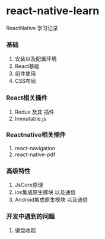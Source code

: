 # react-native-learn
ReactNative 学习记录

### 基础
1. 安装以及配置环境
2. React基础
3. 组件使用
4. CSS布局

### React相关插件
1. Redux 及其 插件
2. Immutable.js

### Reactnative相关插件
1. react-navigation
2. react-native-pdf

### 高级特性
1. JsCore原理
2. ios集成原生模块 以及通信
3. Android集成原生模块 以及通信

### 开发中遇到的问题
1. 键盘收起

